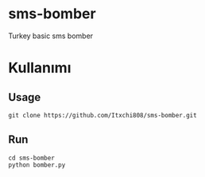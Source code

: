 # sms-bomber
Turkey basic sms bomber

<h1>Kullanımı</h1>

<h2>Usage</h2>
<code>git clone https://github.com/Itxchi808/sms-bomber.git</code>
<br>
<h2>Run</h2>
<code>cd sms-bomber</code><br>
<code>python bomber.py</code>

